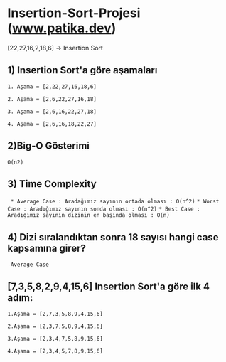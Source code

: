 #  Insertion-Sort-Projesi (www.patika.dev)  

 [22,27,16,2,18,6] -> Insertion Sort

## 1) Insertion Sort'a göre aşamaları

 `1. Aşama = [2,22,27,16,18,6]`

 `2. Aşama = [2,6,22,27,16,18]`

 `3. Aşama = [2,6,16,22,27,18]`

 `4. Aşama = [2,6,16,18,22,27]`
 
 ## 2)Big-O Gösterimi
 
`O(n2)`

## 3) Time Complexity

` * Average Case : Aradağımız sayının ortada olması : O(n^2)`
`* Worst Case : Aradığımız sayının sonda olması : O(n^2)`
`* Best Case : Aradığımız sayının dizinin en başında olması : O(n)` 

## 4) Dizi sıralandıktan sonra 18 sayısı hangi case kapsamına girer?

` Average Case`

 ## [7,3,5,8,2,9,4,15,6] Insertion Sort'a göre ilk 4 adım:
 
 `1.Aşama = [2,7,3,5,8,9,4,15,6]`
 
 `2.Aşama = [2,3,7,5,8,9,4,15,6]`
 
 `3.Aşama = [2,3,4,7,5,8,9,15,6]`
 
 `4.Aşama = [2,3,4,5,7,8,9,15,6]`
